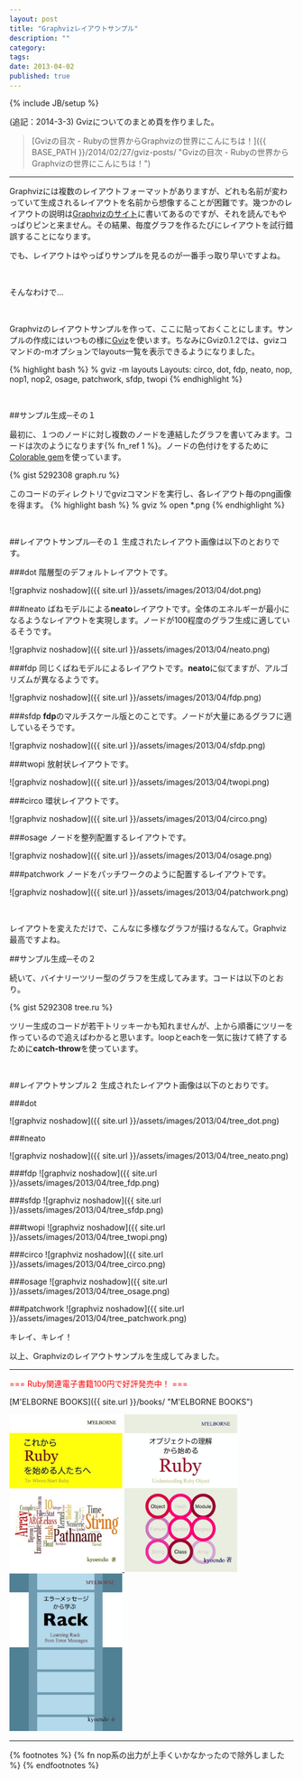 ```yaml
---
layout: post
title: "Graphvizレイアウトサンプル"
description: ""
category: 
tags: 
date: 2013-04-02
published: true
---
```

{% include JB/setup %}

(追記：2014-3-3) Gvizについてのまとめ頁を作りました。

> [Gvizの目次 - Rubyの世界からGraphvizの世界にこんにちは！]({{ BASE_PATH }}/2014/02/27/gviz-posts/ "Gvizの目次 - Rubyの世界からGraphvizの世界にこんにちは！")

---

Graphvizには複数のレイアウトフォーマットがありますが、どれも名前が変わっていて生成されるレイアウトを名前から想像することが困難です。幾つかのレイアウトの説明は[Graphvizのサイト](http://www.graphviz.org/ "Graphviz | Graphviz - Graph Visualization Software")に書いてあるのですが、それを読んでもやっぱりピンと来ません。その結果、毎度グラフを作るたびにレイアウトを試行錯誤することになります。

でも、レイアウトはやっぱりサンプルを見るのが一番手っ取り早いですよね。

<br/>

そんなわけで...

<br/>

Graphvizのレイアウトサンプルを作って、ここに貼っておくことにします。サンプルの作成にはいつもの様に[Gviz](https://rubygems.org/gems/gviz "gviz | RubyGems.org | your community gem host")を使います。ちなみにGviz0.1.2では、gvizコマンドの-mオプションでlayouts一覧を表示できるようになりました。

{% highlight bash %}
% gviz -m layouts
Layouts:
  circo, dot, fdp, neato, nop, nop1, nop2, osage, patchwork, sfdp, twopi
{% endhighlight %}

<br/>

##サンプル生成─その１

最初に、１つのノードに対し複数のノードを連結したグラフを書いてみます。コードは次のようになります{% fn_ref 1 %}。ノードの色付けをするために[Colorable gem](https://rubygems.org/gems/colorable "colorable | RubyGems.org | your community gem host")を使っています。


{% gist 5292308 graph.ru %}

このコードのディレクトリでgvizコマンドを実行し、各レイアウト毎のpng画像を得ます。
{% highlight bash %}
% gviz
% open *.png
{% endhighlight %}

<br/>


##レイアウトサンプル─その１
生成されたレイアウト画像は以下のとおりです。

###dot
階層型のデフォルトレイアウトです。

![graphviz noshadow]({{ site.url }}/assets/images/2013/04/dot.png)


###neato
ばねモデルによる**neato**レイアウトです。全体のエネルギーが最小になるようなレイアウトを実現します。ノードが100程度のグラフ生成に適しているそうです。

![graphviz noshadow]({{ site.url }}/assets/images/2013/04/neato.png)

###fdp
同じくばねモデルによるレイアウトです。**neato**に似てますが、アルゴリズムが異なるようです。

![graphviz noshadow]({{ site.url }}/assets/images/2013/04/fdp.png)

###sfdp
**fdp**のマルチスケール版とのことです。ノードが大量にあるグラフに適しているそうです。

![graphviz noshadow]({{ site.url }}/assets/images/2013/04/sfdp.png)

###twopi
放射状レイアウトです。

![graphviz noshadow]({{ site.url }}/assets/images/2013/04/twopi.png)

###circo
環状レイアウトです。

![graphviz noshadow]({{ site.url }}/assets/images/2013/04/circo.png)

###osage
ノードを整列配置するレイアウトです。

![graphviz noshadow]({{ site.url }}/assets/images/2013/04/osage.png)

###patchwork
ノードをパッチワークのように配置するレイアウトです。

![graphviz noshadow]({{ site.url }}/assets/images/2013/04/patchwork.png)

<br />

レイアウトを変えただけで、こんなに多様なグラフが描けるなんて。Graphviz最高ですよね。

##サンプル生成─その２

続いて、バイナリーツリー型のグラフを生成してみます。コードは以下のとおり。

{% gist 5292308 tree.ru %}

ツリー生成のコードが若干トリッキーかも知れませんが、上から順番にツリーを作っているので追えばわかると思います。loopとeachを一気に抜けて終了するために**catch-throw**を使っています。

<br/>


##レイアウトサンプル２
生成されたレイアウト画像は以下のとおりです。

###dot

![graphviz noshadow]({{ site.url }}/assets/images/2013/04/tree_dot.png)

###neato

![graphviz noshadow]({{ site.url }}/assets/images/2013/04/tree_neato.png)

###fdp
![graphviz noshadow]({{ site.url }}/assets/images/2013/04/tree_fdp.png)

###sfdp
![graphviz noshadow]({{ site.url }}/assets/images/2013/04/tree_sfdp.png)

###twopi
![graphviz noshadow]({{ site.url }}/assets/images/2013/04/tree_twopi.png)

###circo
![graphviz noshadow]({{ site.url }}/assets/images/2013/04/tree_circo.png)

###osage
![graphviz noshadow]({{ site.url }}/assets/images/2013/04/tree_osage.png)

###patchwork
![graphviz noshadow]({{ site.url }}/assets/images/2013/04/tree_patchwork.png)


キレイ、キレイ！

以上、Graphvizのレイアウトサンプルを生成してみました。


---

<p style='color:red'>=== Ruby関連電子書籍100円で好評発売中！ ===</p>

[M'ELBORNE BOOKS]({{ site.url }}/books/ "M'ELBORNE BOOKS")

<a href="{{ BASE_PATH }}/books/">
  <img src="/assets/images/2012/start_ruby.jpg" alt="start_ruby" style="width:200px" />
</a>
<a href="{{ BASE_PATH }}/books/">
  <img src="/assets/images/2013/02/ruby_object_cover.png" alt="ruby_object" style="width:200px" />
</a>
<a href="{{ BASE_PATH }}/books/">
  <img src="/assets/images/2012/rack_cover.png" alt="rack" style="width:200px" />
</a>

---

{% footnotes %}
{% fn nop系の出力が上手くいかなかったので除外しました %}
{% endfootnotes %}
